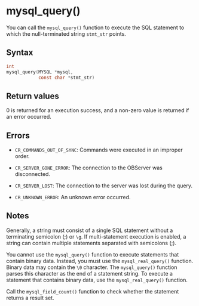 mysql_query() 
==================================

You can call the `mysql_query()` function to execute the SQL statement to which the null-terminated string `stmt_str` points. 

Syntax 
---------------------------

```c
int
mysql_query(MYSQL *mysql,
            const char *stmt_str)
```



Return values 
----------------------------------

0 is returned for an execution success, and a non-zero value is returned if an error occurred.

Errors 
---------------------------

* `CR_COMMANDS_OUT_OF_SYNC`: Commands were executed in an improper order.

  

* `CR_SERVER_GONE_ERROR`: The connection to the OBServer was disconnected.

  

* `CR_SERVER_LOST`: The connection to the server was lost during the query.

  

* `CR_UNKNOWN_ERROR`: An unknown error occurred.

  




Notes 
--------------------------

Generally, a string must consist of a single SQL statement without a terminating semicolon (;) or `\g`. If multi-statement execution is enabled, a string can contain multiple statements separated with semicolons (;). 

You cannot use the `mysql_query()` function to execute statements that contain binary data. Instead, you must use the `mysql_real_query()` function. Binary data may contain the `\0` character. The `mysql_query()` function parses this character as the end of a statement string. To execute a statement that contains binary data, use the `mysql_real_query()` function. 

Call the `mysql_field_count()` function to check whether the statement returns a result set.
